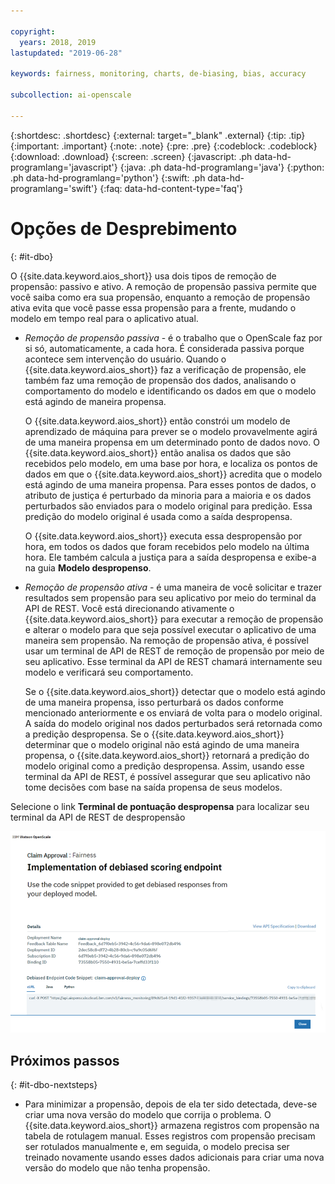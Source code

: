 ```yaml
---

copyright:
  years: 2018, 2019
lastupdated: "2019-06-28"

keywords: fairness, monitoring, charts, de-biasing, bias, accuracy

subcollection: ai-openscale

---
```


{:shortdesc: .shortdesc}
{:external: target="_blank" .external}
{:tip: .tip}
{:important: .important}
{:note: .note}
{:pre: .pre}
{:codeblock: .codeblock}
{:download: .download}
{:screen: .screen}
{:javascript: .ph data-hd-programlang='javascript'}
{:java: .ph data-hd-programlang='java'}
{:python: .ph data-hd-programlang='python'}
{:swift: .ph data-hd-programlang='swift'}
{:faq: data-hd-content-type='faq'}

# Opções de Desprebimento
{: #it-dbo}

O {{site.data.keyword.aios_short}} usa dois tipos de remoção de propensão: passivo e ativo. A remoção de propensão passiva permite que você saiba como era sua propensão, enquanto a remoção de propensão ativa evita que você passe essa propensão para a frente, mudando o modelo em tempo real para o aplicativo atual.

- *Remoção de propensão passiva* - é o trabalho que o OpenScale faz por si só, automaticamente, a cada hora. É considerada passiva porque acontece sem intervenção do usuário. Quando o {{site.data.keyword.aios_short}} faz a verificação de propensão, ele também faz uma remoção de propensão dos dados, analisando o comportamento do modelo e identificando os dados em que o modelo está agindo de maneira propensa.

  O {{site.data.keyword.aios_short}} então constrói um modelo de aprendizado de máquina para prever se o modelo provavelmente agirá de uma maneira propensa em um determinado ponto de dados novo. O {{site.data.keyword.aios_short}} então analisa os dados que são recebidos pelo modelo, em uma base por hora, e localiza os pontos de dados em que o {{site.data.keyword.aios_short}} acredita que o modelo está agindo de uma maneira propensa. Para esses pontos de dados, o atributo de justiça é perturbado da minoria para a maioria e os dados perturbados são enviados para o modelo original para predição. Essa predição do modelo original é usada como a saída despropensa.

  O {{site.data.keyword.aios_short}} executa essa despropensão por hora, em todos os dados que foram recebidos pelo modelo na última hora. Ele também calcula a justiça para a saída despropensa e exibe-a na guia **Modelo despropenso**.

- *Remoção de propensão ativa* - é uma maneira de você solicitar e trazer resultados sem propensão para seu aplicativo por meio do terminal da API de REST. Você está direcionando ativamente o {{site.data.keyword.aios_short}} para executar a remoção de propensão e alterar o modelo para que seja possível executar o aplicativo de uma maneira sem propensão. Na remoção de propensão ativa, é possível usar um terminal de API de REST de remoção de propensão por meio de seu aplicativo. Esse terminal da API de REST chamará internamente seu modelo e verificará seu comportamento.

  Se o {{site.data.keyword.aios_short}} detectar que o modelo está agindo de uma maneira propensa, isso perturbará os dados conforme mencionado anteriormente e os enviará de volta para o modelo original. A saída do modelo original nos dados perturbados será retornada como a predição despropensa. Se o {{site.data.keyword.aios_short}} determinar que o modelo original não está agindo de uma maneira propensa, o {{site.data.keyword.aios_short}} retornará a predição do modelo original como a predição despropensa. Assim, usando esse terminal da API de REST, é possível assegurar que seu aplicativo não tome decisões com base na saída propensa de seus modelos.

Selecione o link **Terminal de pontuação despropensa** para localizar seu terminal da API de REST de despropensão

![A tela Detalhes do terminal da API de remoção de propensão é exibida com o exemplo cURL exibido na caixa de fragmento de código](images/insight-debias-api.png)

## Próximos passos
{: #it-dbo-nextsteps}

- Para minimizar a propensão, depois de ela ter sido detectada, deve-se criar uma nova versão do modelo que corrija o problema. O {{site.data.keyword.aios_short}} armazena registros com propensão na tabela de rotulagem manual. Esses registros com propensão precisam ser rotulados manualmente e, em seguida, o modelo precisa ser treinado novamente usando esses dados adicionais para criar uma nova versão do modelo que não tenha propensão.


